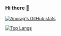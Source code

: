 ### Hi there 👋 ###

[![Anurag's GitHub stats](https://github-readme-stats.vercel.app/api?username=sehvdi&show_icons=true&bg_color=00000000&title_color=d68cc1&icon_color=d68cc1&text_color=998c95&border_color=e04cbb60)](https://github.com/sehvdi)

[![Top Langs](https://github-readme-stats.vercel.app/api/top-langs/?username=sehvdi&layout=compact&bg_color=00000000&title_color=d68cc1&icon_color=d68cc1&text_color=998c95&border_color=e04cbb60)](https://github.com/sehvdi)
 
<!--
**sehvdi/sehvdi** is a ✨ _special_ ✨ repository because its `README.md` (this file) appears on your GitHub profile.

Here are some ideas to get you started:

- 🔭 I’m currently working on ...
- 🌱 I’m currently learning ...
- 👯 I’m looking to collaborate on ...
- 🤔 I’m looking for help with ...
- 💬 Ask me about ...
- 📫 How to reach me: ...
- 😄 Pronouns: ...
- ⚡ Fun fact: ...
-->
